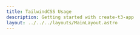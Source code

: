```yaml
---
title: TailwindCSS Usage
description: Getting started with create-t3-app
layout: ../../../layouts/MainLayout.astro
---
```

